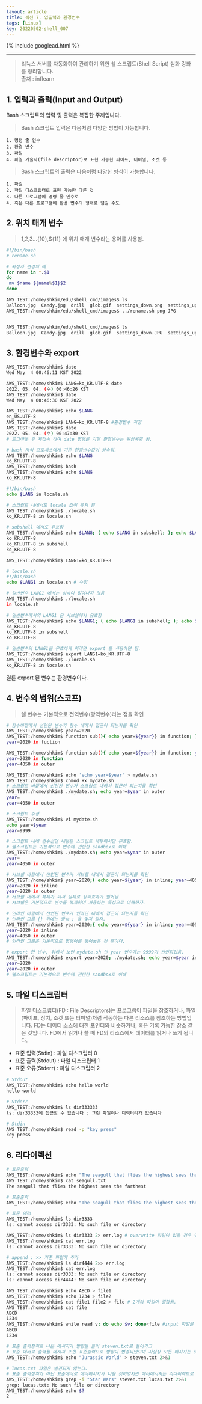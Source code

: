 ```yaml
---
layout: article
title: 섹션 7. 입출력과 환경변수
tags: [Linux]
key: 20220502-shell_007
---
```


{% include googlead.html %}

---

> 리눅스 서버를 자동화하여 관리하기 위한 쉘 스크립트(Shell Script) 심화 강좌를 정리합니다.  
> 출처 : inflearn  

## 1. 입력과 출력(Input and Output)

Bash 스크립트의 입력 및 출력은 복잡한 주제입니다.

> Bash 스크립트 입력은 다음처럼 다양한 방법이 가능합니다.

    1. 명령 줄 인수
    2. 환경 변수
    3. 파일
    4. 파일 기술자(file descriptor)로 표현 가능한 파이프, 터미널, 소켓 등

> Bash 스크립트의 출력은 다음처럼 다양한 형식이 가능합니다.

    1. 파일
    2. 파일 디스크립터로 표현 가능한 다른 것
    3. 다른 프로그램에 명령 줄 인수로
    4. 혹은 다른 프로그램에 환경 변수의 형태로 넘길 수도

## 2. 위치 매개 변수

> $1,$2,$3 ...${10},${11} 에 위치 매개 변수라는 용어를 사용함.

```bash
#!/bin/bash
# rename.sh

# 확장자 변경의 예
for name in *.$1
do
 mv $name ${name%$1}$2
done
```

```bash
AWS_TEST:/home/shkim/edu/shell_cmd/images$ ls
Balloon.jpg  Candy.jpg  drill  glob.gif  settings_down.png  settings_up.png  shadingimage.tiff  smaller.tiff
AWS_TEST:/home/shkim/edu/shell_cmd/images$ ../rename.sh png JPG


AWS_TEST:/home/shkim/edu/shell_cmd/images$ ls
Balloon.jpg  Candy.jpg  drill  glob.gif  settings_down.JPG  settings_up.JPG  shadingimage.tiff  smaller.tiff
```

## 3. 환경변수와 export

```bash
AWS_TEST:/home/shkim$ date
Wed May  4 00:46:11 KST 2022

AWS_TEST:/home/shkim$ LANG=ko_KR.UTF-8 date
2022. 05. 04. (수) 00:46:26 KST
AWS_TEST:/home/shkim$ date
Wed May  4 00:46:30 KST 2022

AWS_TEST:/home/shkim$ echo $LANG
en_US.UTF-8
AWS_TEST:/home/shkim$ LANG=ko_KR.UTF-8 #환경변수 지정
AWS_TEST:/home/shkim$ date
2022. 05. 04. (수) 00:47:30 KST
# 로그아웃 후 재접속 하여 date 명령을 치면 환경변수는 원상복귀 됨.

# bash 자식 프로세스에게 기존 환경변수값이 상속됨.  
AWS_TEST:/home/shkim$ echo $LANG
ko_KR.UTF-8
AWS_TEST:/home/shkim$ bash
AWS_TEST:/home/shkim$ echo $LANG
ko_KR.UTF-8
```

```bash
#!/bin/bash
echo $LANG in locale.sh
```

```bash
# 스크립트 내에서도 locale 값이 유지 됨
AWS_TEST:/home/shkim$ ./locale.sh 
ko_KR.UTF-8 in locale.sh

# subshell 에서도 유효함
AWS_TEST:/home/shkim$ echo $LANG; ( echo $LANG in subshell; ); echo $LANG
ko_KR.UTF-8
ko_KR.UTF-8 in subshell
ko_KR.UTF-8
```

```bash
AWS_TEST:/home/shkim$ LANG1=ko_KR.UTF-8

# locale.sh
#!/bin/bash
echo $LANG1 in locale.sh # 수정

# 일반변수 LANG1 에서는 상속이 일어나지 않음
AWS_TEST:/home/shkim$ ./locale.sh 
in locale.sh
```

```bash
# 일반변수에서의 LANG1 은 서브쉘에서 유효함
AWS_TEST:/home/shkim$ echo $LANG1; ( echo $LANG1 in subshell; ); echo $LANG1
ko_KR.UTF-8
ko_KR.UTF-8 in subshell
ko_KR.UTF-8
```

```bash
# 일반변수의 LANG1을 유효하게 하려면 export 를 사용하면 됨.
AWS_TEST:/home/shkim$ export LANG1=ko_KR.UTF-8
AWS_TEST:/home/shkim$ ./locale.sh 
ko_KR.UTF-8 in locale.sh
```
결론 export 된 변수는 환경변수이다.

## 4. 변수의 범위(스코프)

> 쉘 변수는 기본적으로 전역변수(광역변수)라는 점을 확인

```bash
# 함수바깥에서 선언된 변수가 함수 내에서 접근이 되는지를 확인
AWS_TEST:/home/shkim$ year=2020
AWS_TEST:/home/shkim$ function sub(){ echo year=${year}} in function; };sub
year=2020 in fuction

AWS_TEST:/home/shkim$ function sub(){ echo year=${year}} in function; year=4050;};sub; echo year=${year} in outer
year=2020 in function
year=4050 in outer

AWS_TEST:/home/shkim$ echo 'echo year=$year' > mydate.sh
AWS_TEST:/home/shkim$ chmod +x mydate.sh
# 스크립트 바깥에서 선언된 변수가 스크립트 내에서 접근이 되는지를 확인
AWS_TEST:/home/shkim$ ./mydate.sh; echo year=$year in outer
year=
year=4050 in outer

# 스크립트 수정
AWS_TEST:/home/shkim$ vi mydate.sh
echo year=$year
year=9999

# 스크립트 내에 변수선언 내용은 스크립트 내부에서만 유효함. 
# 쉘스크립트는 기본적으로 변수에 관한한 sandbox로 이해
AWS_TEST:/home/shkim$ ./mydate.sh; echo year=$year in outer
year=
year=4050 in outer
```

```bash
# 서브쉘 바깥에서 선언된 변수가 서브쉘 내에서 접근이 되는지를 확인
AWS_TEST:/home/shkim$ year=2020;( echo year=${year} in inline; year=4050); echo year=${year} in outer
year=2020 in inline
year=2020 in outer
# 서브쉘 내에서 복제가 되서 실제로 상속효과가 일어남
# 서브쉘은 기본적으로 변수를 복제하여 사용하는 특성으로 이해하자.
```


```bash
# 인라인 바깥에서 선언된 변수가 인라인 내에서 접근이 되는지를 확인
# 인라인 그룹 {} 뒤에는 항상 ; 을 잊지 말자.
AWS_TEST:/home/shkim$ year=2020;{ echo year=${year} in inline; year=4050;}; echo year=${year} in outer
year=2020 in inline
year=4050 in outer
# 인라인 그룹은 기본적으로 명령어를 묶어놓은 것 뿐이다.
```

```bash
# export 한 변수, 위에서 보면 mydate.sh 안 year 변수에는 9999가 선언되있음.
AWS_TEST:/home/shkim$ export year=2020; ./mydate.sh; echo year=$year in outer
year=2020
year=2020 in outer
# 쉘스크립트는 기본적으로 변수에 관한한 sandbox로 이해
```

## 5. 파일 디스크립터

> 파일 디스크립터(FD : File Descriptors)는 프로그램이 파일을 참조하거나, 파일(파이프, 장치, 소켓 또는 터미널)처럼
> 작동하는 다른 리소스를 참조하는 방법입니다. FD는 데이터 소스에 대한 포인터와 비슷하거나, 혹은 기록 가능한 장소 같은 것입니다.
> FD에서 읽거나 쓸 때 FD의 리소스에서 데이터를 읽거나 쓰게 됩니다.

 - 표준 입력(Stdin) : 파일 디스크립터 0
 - 표준 출력(Stdout) : 파일 디스크립터 1
 - 표준 오류(Stderr) : 파일 디스크립터 2

```bash
# Stdout
AWS_TEST:/home/shkim$ echo hello world
hello world

# Stderr
AWS_TEST:/home/shkim$ ls dir333333
ls: dir33333에 접근할 수 없습니다 : 그런 파일이나 디렉터리가 없습니다

# Stdin
AWS_TEST:/home/shkim$ read -p "key press"
key press
```

## 6. 리다이렉션

```bash
# 표준출력
AWS_TEST:/home/shkim$ echo "The seagull that flies the highest sees the farthest" > seagull.txt
AWS_TEST:/home/shkim$ cat seagull.txt
The seagull that flies the highest sees the farthest

# 표준출력
AWS_TEST:/home/shkim$ echo "The seagull that flies the highest sees the farthest" 1> seagull.txt
```

```bash
# 표준 에러
AWS_TEST:/home/shkim$ ls dir3333
ls: cannot access dir3333: No such file or directory

AWS_TEST:/home/shkim$ ls dir3333 2> err.log # overwrite 파일이 있을 경우 덮어씀
AWS_TEST:/home/shkim$ cat err.log
ls: cannot access dir3333: No such file or directory

# append : >> 기존 파일에 추가
AWS_TEST:/home/shkim$ ls dir4444 2>> err.log
AWS_TEST:/home/shkim$ cat err.log
ls: cannot access dir3333: No such file or directory
ls: cannot access dir4444: No such file or directory
```

```bash
AWS_TEST:/home/shkim$ echo ABCD > file1
AWS_TEST:/home/shkim$ echo 1234 > file2
AWS_TEST:/home/shkim$ cat file1 file2 > file # 2개의 파일이 결합됨.
AWS_TEST:/home/shkim$ cat file
ABCD
1234
AWS_TEST:/home/shkim$ while read v; do echo $v; done<file #input 파일을 입력 받음
ABCD
1234

# 표준 출력장치로 나온 메시지가 방향을 틀어 steven.txt로 들어가고
# 표준 에러로 출력될 메시지 또한 표준출력으로 방향이 변경되었으며 사실상 모든 메시지는 steven.txt에 남게된다.
AWS_TEST:/home/shkim$ echo "Jurassic World" > steven.txt 2>&1

# lucas.txt 파일은 발견되지 않는다.
# 표준 출력장치가 아닌 표준에러로 에러메시지가 나올 것이었지만 에러메시지는 리다이렉트로 인해 표준에러가 아닌 표준출력으로 에레메시지가 출력됨.
AWS_TEST:/home/shkim$ grep -i "Star Wars" steven.txt lucas.txt 2>&1
grep: lucas.txt: No such file or directory
AWS_TEST:/home/shkim$ echo $?
2
```